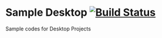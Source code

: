 # Sample Desktop [![Build Status](https://travis-ci.org/renatomartinsti/sampledesktop.svg?branch=master)](https://travis-ci.org/renatomartinsti/sampledesktop)
Sample codes for Desktop Projects
